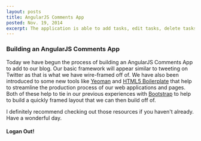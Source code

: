 ```yaml
---
layout: posts
title: AngularJS Comments App
posted: Nov. 19, 2014
excerpt: The application is able to add tasks, edit tasks, delete tasks, check off tasks, as well as display their current status in relation to the overall list.
---
```


### Building an AngularJS Comments App

Today we have begun the process of building an AngularJS Comments App to add to
our blog. Our basic framework will appear similar to tweeting on Twitter as that
is what we have wire-framed off of. We have also been introduced to some new tools
like [Yeoman](http://yeoman.io/) and [HTML5 Boilerplate](http://html5boilerplate.com/) that help to streamline the production process
of our web applications and pages. Both of these help to tie in our previous
experiences with [Bootstrap](http://getbootstrap.com/) to help to build a quickly framed
layout that we can then build off of.

I definitely recommend checking out those resources if you haven't already. Have
a wonderful day.

#### Logan Out!
